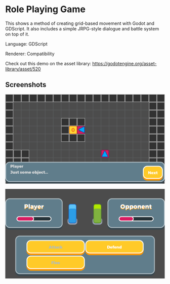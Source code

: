 # Role Playing Game

This shows a method of creating grid-based movement with Godot
and GDScript. It also includes a simple JRPG-style dialogue and
battle system on top of it.

Language: GDScript

Renderer: Compatibility

Check out this demo on the asset library: https://godotengine.org/asset-library/asset/520

## Screenshots

![Screenshot](screenshots/object.png)

![Screenshot](screenshots/battle.png)
